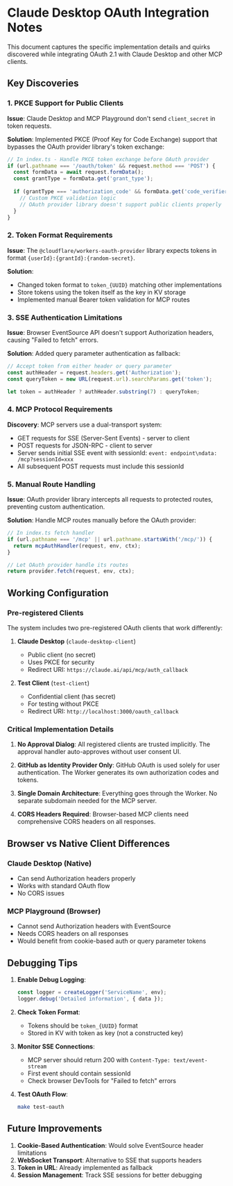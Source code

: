 # Claude Desktop OAuth Integration Notes

This document captures the specific implementation details and quirks discovered while integrating OAuth 2.1 with Claude Desktop and other MCP clients.

## Key Discoveries

### 1. PKCE Support for Public Clients

**Issue**: Claude Desktop and MCP Playground don't send `client_secret` in token requests.

**Solution**: Implemented PKCE (Proof Key for Code Exchange) support that bypasses the OAuth provider library's token exchange:

```typescript
// In index.ts - Handle PKCE token exchange before OAuth provider
if (url.pathname === '/oauth/token' && request.method === 'POST') {
  const formData = await request.formData();
  const grantType = formData.get('grant_type');
  
  if (grantType === 'authorization_code' && formData.get('code_verifier')) {
    // Custom PKCE validation logic
    // OAuth provider library doesn't support public clients properly
  }
}
```

### 2. Token Format Requirements

**Issue**: The `@cloudflare/workers-oauth-provider` library expects tokens in format `{userId}:{grantId}:{random-secret}`.

**Solution**: 
- Changed token format to `token_{UUID}` matching other implementations
- Store tokens using the token itself as the key in KV storage
- Implemented manual Bearer token validation for MCP routes

### 3. SSE Authentication Limitations

**Issue**: Browser EventSource API doesn't support Authorization headers, causing "Failed to fetch" errors.

**Solution**: Added query parameter authentication as fallback:

```typescript
// Accept token from either header or query parameter
const authHeader = request.headers.get('Authorization');
const queryToken = new URL(request.url).searchParams.get('token');

let token = authHeader ? authHeader.substring(7) : queryToken;
```

### 4. MCP Protocol Requirements

**Discovery**: MCP servers use a dual-transport system:
- GET requests for SSE (Server-Sent Events) - server to client
- POST requests for JSON-RPC - client to server
- Server sends initial SSE event with sessionId: `event: endpoint\ndata: /mcp?sessionId=xxx`
- All subsequent POST requests must include this sessionId

### 5. Manual Route Handling

**Issue**: OAuth provider library intercepts all requests to protected routes, preventing custom authentication.

**Solution**: Handle MCP routes manually before the OAuth provider:

```typescript
// In index.ts fetch handler
if (url.pathname === '/mcp' || url.pathname.startsWith('/mcp/')) {
  return mcpAuthHandler(request, env, ctx);
}

// Let OAuth provider handle its routes
return provider.fetch(request, env, ctx);
```

## Working Configuration

### Pre-registered Clients

The system includes two pre-registered OAuth clients that work differently:

1. **Claude Desktop** (`claude-desktop-client`)
   - Public client (no secret)
   - Uses PKCE for security
   - Redirect URI: `https://claude.ai/api/mcp/auth_callback`

2. **Test Client** (`test-client`)
   - Confidential client (has secret)
   - For testing without PKCE
   - Redirect URI: `http://localhost:3000/oauth_callback`

### Critical Implementation Details

1. **No Approval Dialog**: All registered clients are trusted implicitly. The approval handler auto-approves without user consent UI.

2. **GitHub as Identity Provider Only**: GitHub OAuth is used solely for user authentication. The Worker generates its own authorization codes and tokens.

3. **Single Domain Architecture**: Everything goes through the Worker. No separate subdomain needed for the MCP server.

4. **CORS Headers Required**: Browser-based MCP clients need comprehensive CORS headers on all responses.

## Browser vs Native Client Differences

### Claude Desktop (Native)
- Can send Authorization headers properly
- Works with standard OAuth flow
- No CORS issues

### MCP Playground (Browser)
- Cannot send Authorization headers with EventSource
- Needs CORS headers on all responses
- Would benefit from cookie-based auth or query parameter tokens

## Debugging Tips

1. **Enable Debug Logging**:
   ```typescript
   const logger = createLogger('ServiceName', env);
   logger.debug('Detailed information', { data });
   ```

2. **Check Token Format**:
   - Tokens should be `token_{UUID}` format
   - Stored in KV with token as key (not a constructed key)

3. **Monitor SSE Connections**:
   - MCP server should return 200 with `Content-Type: text/event-stream`
   - First event should contain sessionId
   - Check browser DevTools for "Failed to fetch" errors

4. **Test OAuth Flow**:
   ```bash
   make test-oauth
   ```

## Future Improvements

1. **Cookie-Based Authentication**: Would solve EventSource header limitations
2. **WebSocket Transport**: Alternative to SSE that supports headers
3. **Token in URL**: Already implemented as fallback
4. **Session Management**: Track SSE sessions for better debugging
